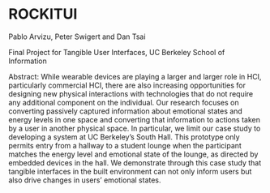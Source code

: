 ROCKITUI
========


Pablo Arvizu, Peter Swigert and Dan Tsai

Final Project for Tangible User Interfaces, UC Berkeley School of Information


Abstract:
While wearable devices are playing a larger and larger role in HCI, particularly commercial HCI, there are also increasing opportunities for designing new physical interactions with technologies that do not require any additional component on the individual. Our research focuses on converting passively captured information about emotional states and energy levels in one space and converting that information to actions taken by a user in another physical space. In particular, we limit our case study to developing a system at UC Berkeley’s South Hall. This prototype only permits entry from a hallway to a student lounge when the participant matches the energy level and emotional state of the lounge, as directed by embedded devices in the hall. We demonstrate through this case study that tangible interfaces in the built environment can not only inform users but also drive changes in users’ emotional states.
